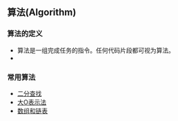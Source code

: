 ## 算法(Algorithm)

### 算法的定义

- 算法是一组完成任务的指令。任何代码片段都可视为算法。
- 

### 常用算法
- [二分查找](./base/binary-search.md)
- [大O表示法](./base/big-o.md)
- [数组和链表](./base/array-link.md)